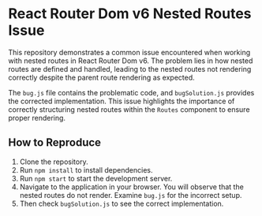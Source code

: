 # React Router Dom v6 Nested Routes Issue

This repository demonstrates a common issue encountered when working with nested routes in React Router Dom v6.  The problem lies in how nested routes are defined and handled, leading to the nested routes not rendering correctly despite the parent route rendering as expected.

The `bug.js` file contains the problematic code, and `bugSolution.js` provides the corrected implementation.  This issue highlights the importance of correctly structuring nested routes within the `Routes` component to ensure proper rendering.

## How to Reproduce

1. Clone the repository.
2. Run `npm install` to install dependencies.
3. Run `npm start` to start the development server.
4. Navigate to the application in your browser. You will observe that the nested routes do not render.  Examine `bug.js` for the incorrect setup.
5. Then check `bugSolution.js` to see the correct implementation.